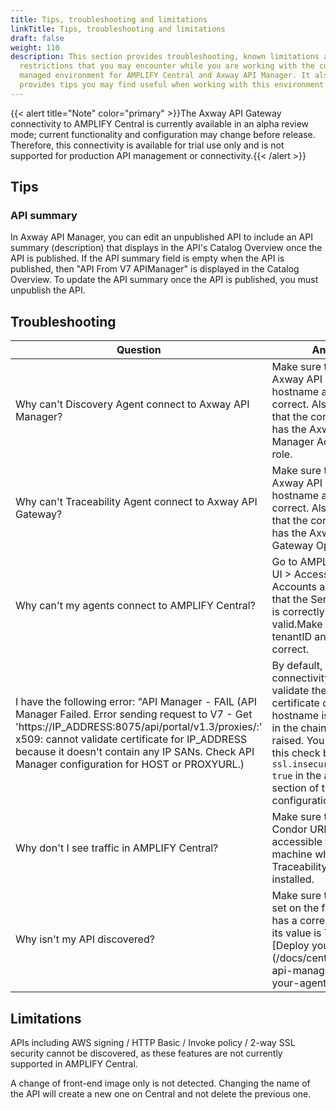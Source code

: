 ```yaml
---
title: Tips, troubleshooting and limitations
linkTitle: Tips, troubleshooting and limitations
draft: false
weight: 110
description: This section provides troubleshooting, known limitations and
  restrictions that you may encounter while you are working with the connected /
  managed environment for AMPLIFY Central and Axway API Manager. It also
  provides tips you may find useful when working with this environment.
---
```

{{< alert title="Note" color="primary" >}}The Axway API Gateway connectivity to AMPLIFY Central is currently available in an alpha review mode; current functionality and configuration may change before release.   Therefore, this connectivity is available for trial use only and is not supported for production API management or connectivity.{{< /alert >}}

## Tips

### API summary

In Axway API Manager, you can edit an unpublished API to include an API summary (description) that displays in the API's Catalog Overview once the API is published. If the API summary field is empty when the API is published, then "API From V7 APIManager" is displayed in the Catalog Overview. To update the API summary once the API is published, you must unpublish the API.

## Troubleshooting

| Question                                                   | Answer                                                                                                                                                                       |   |
|------------------------------------------------------------|------------------------------------------------------------------------------------------------------------------------------------------------------------------------------|---|
| Why can't Discovery Agent connect to Axway API Manager?    | Make sure that the Axway API Manager hostname and port are correct. Also Make sure that the connected user has the Axway API Manager Administrator role.                     |   |
| Why can't Traceability Agent connect to Axway API Gateway? | Make sure that the Axway API Gateway hostname and port are correct. Also Make sure that the connected user has the Axway API Gateway Operator role.                          |   |
| Why can't my agents connect to AMPLIFY Central?            | Go to AMPLIFY Central UI > Access > Service Accounts and make sure that the Service Account is correctly named and valid.Make sure that the tenantID and teamID are correct. |   |
| I have the following error: "API Manager - FAIL (API Manager Failed. Error sending request to V7 - Get 'https://IP_ADDRESS:8075/api/portal/v1.3/proxies/:' x509: cannot validate certificate for IP_ADDRESS because it doesn't contain any IP SANs. Check API Manager configuration for HOST or PROXYURL.)    | By default, SSL connectivity tries to validate the host in the certificate chain. If your hostname is not present in the chain, the error is raised. You can disable this check by using `ssl.insecureSkipVerify: true` in the apimanager section of the agent configuration.                      |   |
| Why don't I see traffic in AMPLIFY Central?                | Make sure that the Condor URL is accessible from the machine where Traceability Agent is installed.                                                                          |   |
| Why isn't my API discovered?                               | Make sure that the tag set on the frontend API has a correct name and its value is True. See [Deploy your Agent] (/docs/central/connect-api-manager/deploy-your-agents/).                                                           |   |

## Limitations

APIs including AWS signing / HTTP Basic / Invoke policy / 2-way SSL security cannot be discovered, as these features are not currently supported in AMPLIFY Central.

A change of front-end image only is not detected. Changing the name of the API will create a new one on Central and not delete the previous one.
